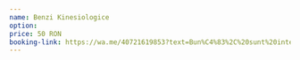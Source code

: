 ```yaml
---
name: Benzi Kinesiologice
option:
price: 50 RON
booking-link: https://wa.me/40721619853?text=Bun%C4%83%2C%20sunt%20interesat%C4%83%20de%20medical%20procedura%20%22Benzi%20Kinesiologice%2050%20RON%22
---
```

